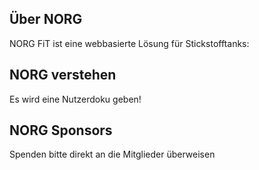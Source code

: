 ## Über NORG

NORG FiT ist eine webbasierte Lösung für Stickstofftanks:


## NORG verstehen

Es wird eine Nutzerdoku geben!

## NORG Sponsors

Spenden bitte direkt an die Mitglieder überweisen


